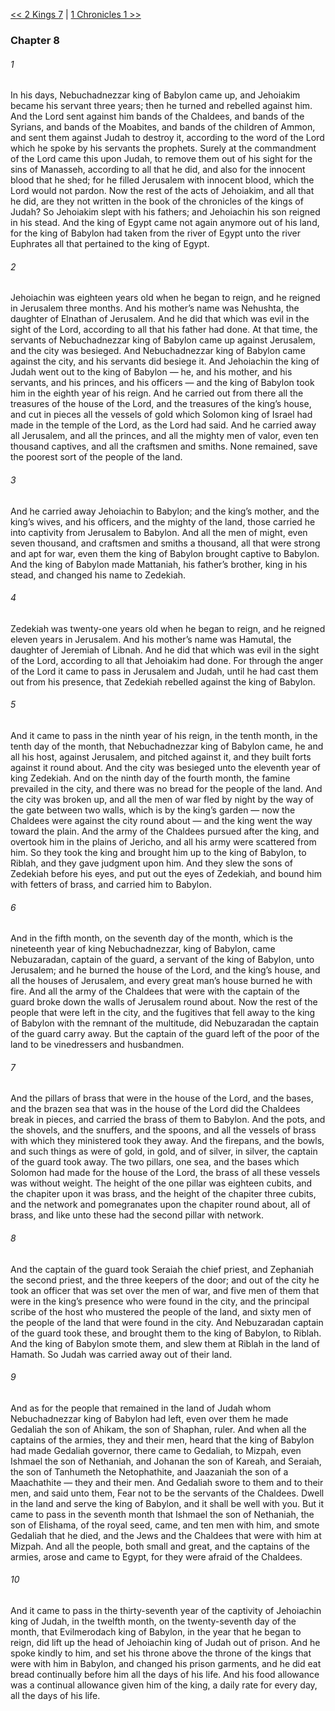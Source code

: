 [<< 2 Kings 7](2%20Kings%207.md)  |  [1 Chronicles 1 >>](../1%20Chronicles/1%20Chronicles%201.md)

### Chapter 8
###### 1
In his days, Nebuchadnezzar king of Babylon came up, and Jehoiakim became his servant three years; then he turned and rebelled against him. And the Lord sent against him bands of the Chaldees, and bands of the Syrians, and bands of the Moabites, and bands of the children of Ammon, and sent them against Judah to destroy it, according to the word of the Lord which he spoke by his servants the prophets. Surely at the commandment of the Lord came this upon Judah, to remove them out of his sight for the sins of Manasseh, according to all that he did, and also for the innocent blood that he shed; for he filled Jerusalem with innocent blood, which the Lord would not pardon. Now the rest of the acts of Jehoiakim, and all that he did, are they not written in the book of the chronicles of the kings of Judah? So Jehoiakim slept with his fathers; and Jehoiachin his son reigned in his stead. And the king of Egypt came not again anymore out of his land, for the king of Babylon had taken from the river of Egypt unto the river Euphrates all that pertained to the king of Egypt.

###### 2
Jehoiachin was eighteen years old when he began to reign, and he reigned in Jerusalem three months. And his mother’s name was Nehushta, the daughter of Elnathan of Jerusalem. And he did that which was evil in the sight of the Lord, according to all that his father had done. At that time, the servants of Nebuchadnezzar king of Babylon came up against Jerusalem, and the city was besieged. And Nebuchadnezzar king of Babylon came against the city, and his servants did besiege it. And Jehoiachin the king of Judah went out to the king of Babylon — he, and his mother, and his servants, and his princes, and his officers — and the king of Babylon took him in the eighth year of his reign. And he carried out from there all the treasures of the house of the Lord, and the treasures of the king’s house, and cut in pieces all the vessels of gold which Solomon king of Israel had made in the temple of the Lord, as the Lord had said. And he carried away all Jerusalem, and all the princes, and all the mighty men of valor, even ten thousand captives, and all the craftsmen and smiths. None remained, save the poorest sort of the people of the land.

###### 3
And he carried away Jehoiachin to Babylon; and the king’s mother, and the king’s wives, and his officers, and the mighty of the land, those carried he into captivity from Jerusalem to Babylon. And all the men of might, even seven thousand, and craftsmen and smiths a thousand, all that were strong and apt for war, even them the king of Babylon brought captive to Babylon. And the king of Babylon made Mattaniah, his father’s brother, king in his stead, and changed his name to Zedekiah.

###### 4
Zedekiah was twenty-one years old when he began to reign, and he reigned eleven years in Jerusalem. And his mother’s name was Hamutal, the daughter of Jeremiah of Libnah. And he did that which was evil in the sight of the Lord, according to all that Jehoiakim had done. For through the anger of the Lord it came to pass in Jerusalem and Judah, until he had cast them out from his presence, that Zedekiah rebelled against the king of Babylon.

###### 5
And it came to pass in the ninth year of his reign, in the tenth month, in the tenth day of the month, that Nebuchadnezzar king of Babylon came, he and all his host, against Jerusalem, and pitched against it, and they built forts against it round about. And the city was besieged unto the eleventh year of king Zedekiah. And on the ninth day of the fourth month, the famine prevailed in the city, and there was no bread for the people of the land. And the city was broken up, and all the men of war fled by night by the way of the gate between two walls, which is by the king’s garden — now the Chaldees were against the city round about — and the king went the way toward the plain. And the army of the Chaldees pursued after the king, and overtook him in the plains of Jericho, and all his army were scattered from him. So they took the king and brought him up to the king of Babylon, to Riblah, and they gave judgment upon him. And they slew the sons of Zedekiah before his eyes, and put out the eyes of Zedekiah, and bound him with fetters of brass, and carried him to Babylon.

###### 6
And in the fifth month, on the seventh day of the month, which is the nineteenth year of king Nebuchadnezzar, king of Babylon, came Nebuzaradan, captain of the guard, a servant of the king of Babylon, unto Jerusalem; and he burned the house of the Lord, and the king’s house, and all the houses of Jerusalem, and every great man’s house burned he with fire. And all the army of the Chaldees that were with the captain of the guard broke down the walls of Jerusalem round about. Now the rest of the people that were left in the city, and the fugitives that fell away to the king of Babylon with the remnant of the multitude, did Nebuzaradan the captain of the guard carry away. But the captain of the guard left of the poor of the land to be vinedressers and husbandmen.

###### 7
And the pillars of brass that were in the house of the Lord, and the bases, and the brazen sea that was in the house of the Lord did the Chaldees break in pieces, and carried the brass of them to Babylon. And the pots, and the shovels, and the snuffers, and the spoons, and all the vessels of brass with which they ministered took they away. And the firepans, and the bowls, and such things as were of gold, in gold, and of silver, in silver, the captain of the guard took away. The two pillars, one sea, and the bases which Solomon had made for the house of the Lord, the brass of all these vessels was without weight. The height of the one pillar was eighteen cubits, and the chapiter upon it was brass, and the height of the chapiter three cubits, and the network and pomegranates upon the chapiter round about, all of brass, and like unto these had the second pillar with network.

###### 8
And the captain of the guard took Seraiah the chief priest, and Zephaniah the second priest, and the three keepers of the door; and out of the city he took an officer that was set over the men of war, and five men of them that were in the king’s presence who were found in the city, and the principal scribe of the host who mustered the people of the land, and sixty men of the people of the land that were found in the city. And Nebuzaradan captain of the guard took these, and brought them to the king of Babylon, to Riblah. And the king of Babylon smote them, and slew them at Riblah in the land of Hamath. So Judah was carried away out of their land.

###### 9
And as for the people that remained in the land of Judah whom Nebuchadnezzar king of Babylon had left, even over them he made Gedaliah the son of Ahikam, the son of Shaphan, ruler. And when all the captains of the armies, they and their men, heard that the king of Babylon had made Gedaliah governor, there came to Gedaliah, to Mizpah, even Ishmael the son of Nethaniah, and Johanan the son of Kareah, and Seraiah, the son of Tanhumeth the Netophathite, and Jaazaniah the son of a Maachathite — they and their men. And Gedaliah swore to them and to their men, and said unto them, Fear not to be the servants of the Chaldees. Dwell in the land and serve the king of Babylon, and it shall be well with you. But it came to pass in the seventh month that Ishmael the son of Nethaniah, the son of Elishama, of the royal seed, came, and ten men with him, and smote Gedaliah that he died, and the Jews and the Chaldees that were with him at Mizpah. And all the people, both small and great, and the captains of the armies, arose and came to Egypt, for they were afraid of the Chaldees.

###### 10
And it came to pass in the thirty-seventh year of the captivity of Jehoiachin king of Judah, in the twelfth month, on the twenty-seventh day of the month, that Evilmerodach king of Babylon, in the year that he began to reign, did lift up the head of Jehoiachin king of Judah out of prison. And he spoke kindly to him, and set his throne above the throne of the kings that were with him in Babylon, and changed his prison garments, and he did eat bread continually before him all the days of his life. And his food allowance was a continual allowance given him of the king, a daily rate for every day, all the days of his life.